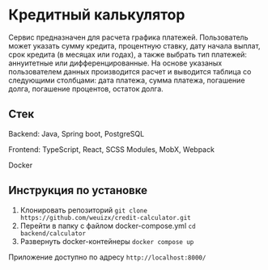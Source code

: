 # Кредитный калькулятор

Сервис предназначен для расчета графика платежей. Пользователь может указать сумму кредита, процентную ставку, дату начала выплат, срок кредита (в месяцах или годах), а также выбрать тип платежей: аннуитетные или дифференцированные. На основе указаных пользователем данных производится расчет и выводится таблица со следующими столбцами: дата платежа, сумма платежа, погашение долга, погашение процентов, остаток долга.

## Стек

Backend: Java, Spring boot, PostgreSQL

Frontend: TypeScript, React, SCSS Modules, MobX, Webpack

Docker

## Инструкция по установке

1. Клонировать репозиторий `git clone https://github.com/weuizx/credit-calculator.git`
2. Перейти в папку с файлом docker-compose.yml `cd backend/calculator`
3. Развернуть docker-контейнеры `docker compose up`

Приложение доступно по адресу `http://localhost:8000/`
